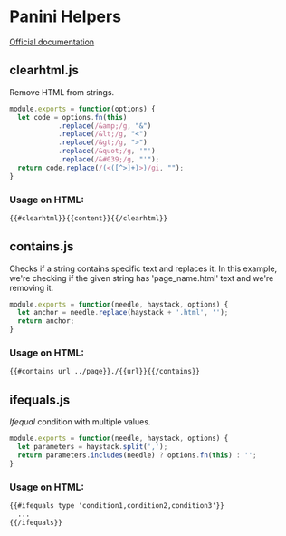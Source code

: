 # Panini Helpers
[Official documentation](https://get.foundation/sites/docs/panini.html#helpers)

## clearhtml.js
Remove HTML from strings.
```javascript
module.exports = function(options) {
  let code = options.fn(this)
            .replace(/&amp;/g, "&")
            .replace(/&lt;/g, "<")
            .replace(/&gt;/g, ">")
            .replace(/&quot;/g, '"')
            .replace(/&#039;/g, "'");
  return code.replace(/(<([^>]+)>)/gi, "");
}
```
### Usage on HTML:
```html
{{#clearhtml}}{{content}}{{/clearhtml}}
```

## contains.js
Checks if a string contains specific text and replaces it.
In this example, we're checking if the given string has 'page_name.html' text and we're removing it.
```javascript
module.exports = function(needle, haystack, options) {
  let anchor = needle.replace(haystack + '.html', '');
  return anchor;
}
```
### Usage on HTML:
```html
{{#contains url ../page}}./{{url}}{{/contains}}
```

## ifequals.js
_Ifequal_ condition with multiple values.
```javascript
module.exports = function(needle, haystack, options) {
  let parameters = haystack.split(',');
  return parameters.includes(needle) ? options.fn(this) : '';
}
```

### Usage on HTML:
```html
{{#ifequals type 'condition1,condition2,condition3'}}
  ...
{{/ifequals}}
```